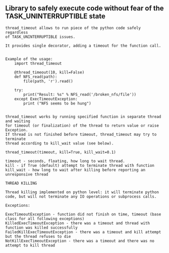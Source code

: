 Library to safely execute code without fear of the TASK\_UNINTERRUPTIBLE state
-----------------------------------------------------------------------------
    thread_timeout allows to run piece of the python code safely regardless 
    of TASK_UNINTERRUPTIBLE issues.

    It provides single decorator, adding a timeout for the function call.


    Example of the usage:
        import thread_timeout

        @thread_timeout(10, kill=False)
        def NFS_read(path):
            file(path, 'r').read()

        try:
            print("Result: %s" % NFS_read('/broken_nfs/file'))
        except ExecTimeoutException:
            print ("NFS seems to be hung")


    thread_timeout works by running specified function in separate thread and waiting
    for timeout (or finalization) of the thread to return value or raise Exception.
    If thread is not finished before timeout, thread_timeout may try to terminate
    thread according to kill_wait value (see below).

    thread_timeout(timeout, kill=True, kill_wait=0.1)

    timeout - seconds, floating, how long to wait thread.
    kill - if True (default) attempt to terminate thread with function
    kill_wait - how long to wait after killing before reporting an unresponsive thread 
    
    THREAD KILLING

    Thread killing implemented on python level: it will terminate python code, but will not terminate any IO operations or subprocess calls.

    Exceptions:

    ExecTimeoutException - function did not finish on time, timeout (base class for all following exceptions)
    KilledExecTimeoutException - there was a timeout and thread with function was killed successfully
    FailedKillExecTimeoutException - there was a timeout and kill attempt but the thread refuses to die
    NotKillExecTimeoutException - there was a timeout and there was no attempt to kill thread

